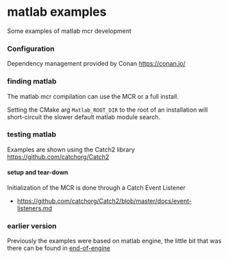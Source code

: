 matlab examples
===

Some examples of matlab mcr development

### Configuration

Dependency management provided by Conan https://conan.io/

### finding matlab

The matlab mcr compilation can use the MCR or a full install.

Setting the CMake arg `Matlab_ROOT_DIR` to the root of an installation will short-circuit the slower default matlab module search.

### testing matlab

Examples are shown using the Catch2 library https://github.com/catchorg/Catch2

#### setup and tear-down

Initialization of the MCR is done through a Catch Event Listener
- https://github.com/catchorg/Catch2/blob/master/docs/event-listeners.md

### earlier version

Previously the examples were based on matlab engine, the little bit that was there can be found in [end-of-engine](https://github.com/jw3/example-matlab/releases/tag/end-of-engine)
